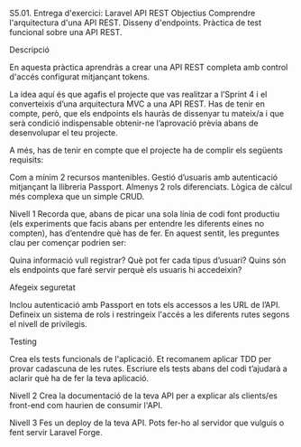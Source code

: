 S5.01. Entrega d'exercici: Laravel API REST
Objectius
Comprendre l'arquitectura d'una API REST.
Disseny d'endpoints.
Pràctica de test funcional sobre una API REST.

Descripció

En aquesta pràctica aprendràs a crear una API REST completa amb control d'accés configurat mitjançant tokens.

La idea aquí és que agafis el projecte que vas realitzar a l’Sprint 4 i el converteixis d’una arquitectura MVC a una API REST. Has de tenir en compte, però, que els endpoints els hauràs de dissenyar tu mateix/a i que serà condició indispensable obtenir-ne l’aprovació prèvia abans de desenvolupar el teu projecte.

A més, has de tenir en compte que el projecte ha de complir els següents requisits:

Com a mínim 2 recursos mantenibles.
Gestió d’usuaris amb autenticació mitjançant la llibreria Passport.
Almenys 2 rols diferenciats.
Lògica de càlcul més complexa que un simple CRUD.

Nivell 1
Recorda que, abans de picar una sola línia de codi font productiu (els experiments que facis abans per entendre les diferents eines no compten), has d’entendre què has de fer. En aquest sentit, les preguntes clau per començar podrien ser:

Quina informació vull registrar?
Què pot fer cada tipus d’usuari?
Quins són els endpoints que faré servir perquè els usuaris hi accedeixin?

Afegeix seguretat

Inclou autenticació amb Passport en tots els accessos a les URL de l’API.
Defineix un sistema de rols i restringeix l'accés a les diferents rutes segons el nivell de privilegis.

Testing

Crea els tests funcionals de l'aplicació. Et recomanem aplicar TDD per provar cadascuna de les rutes. Escriure els tests abans del codi t’ajudarà a aclarir què ha de fer la teva aplicació.

Nivell 2
Crea la documentació de la teva API per a explicar als clients/es front-end com haurien de consumir l'API.

Nivell 3
Fes un deploy de la teva API. Pots fer-ho al servidor que vulguis o fent servir Laravel Forge.